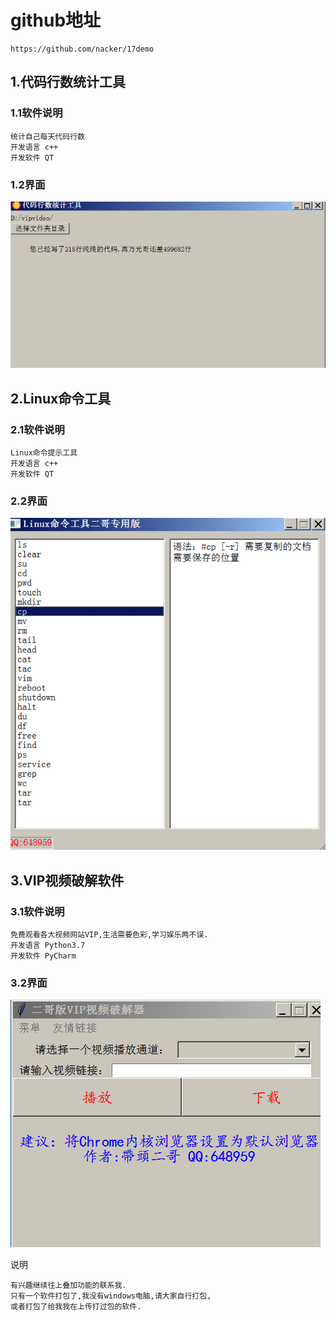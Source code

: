 # github地址
```
https://github.com/nacker/17demo
```

## 1.代码行数统计工具
### 1.1软件说明
```
统计自己每天代码行数
开发语言 c++
开发软件 QT
```
### 1.2界面
![](Snip20190823_1.png)


## 2.Linux命令工具
### 2.1软件说明
```
Linux命令提示工具
开发语言 c++
开发软件 QT
```
### 2.2界面
![](Snip20190823_2.png)

## 3.VIP视频破解软件
### 3.1软件说明
```
免费观看各大视频网站VIP,生活需要色彩,学习娱乐两不误.
开发语言 Python3.7
开发软件 PyCharm
```
### 3.2界面
![](Snip20190823_3.png)

说明

```
有兴趣继续往上叠加功能的联系我.
只有一个软件打包了,我没有windows电脑,请大家自行打包,
或者打包了给我我在上传打过包的软件.
```
